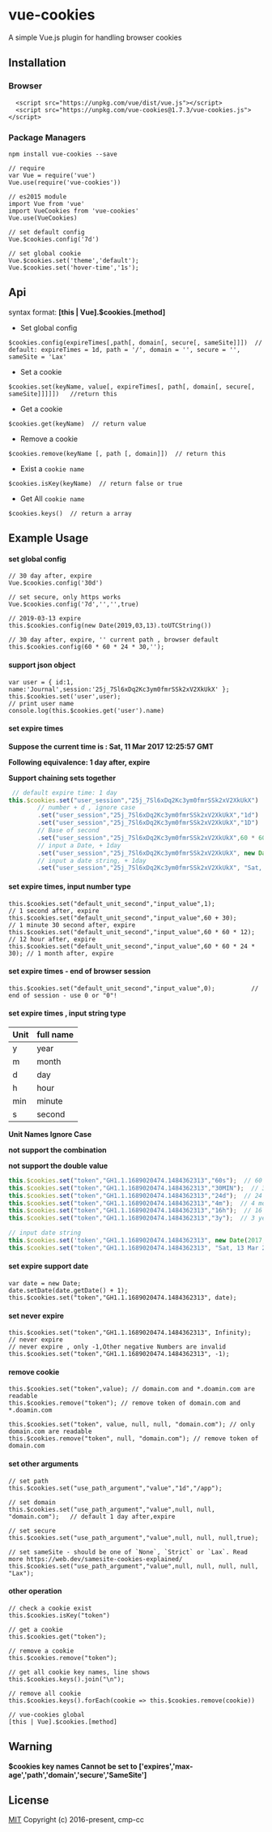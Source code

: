 # vue-cookies

A simple Vue.js plugin for handling browser cookies

## Installation

### Browser
```
  <script src="https://unpkg.com/vue/dist/vue.js"></script>
  <script src="https://unpkg.com/vue-cookies@1.7.3/vue-cookies.js"></script>
```
### Package Managers
```
npm install vue-cookies --save

// require
var Vue = require('vue')
Vue.use(require('vue-cookies'))

// es2015 module
import Vue from 'vue'
import VueCookies from 'vue-cookies'
Vue.use(VueCookies)

// set default config
Vue.$cookies.config('7d')

// set global cookie
Vue.$cookies.set('theme','default');
Vue.$cookies.set('hover-time','1s');
```

## Api

syntax format: **[this | Vue].$cookies.[method]**

* Set global config
```
$cookies.config(expireTimes[,path[, domain[, secure[, sameSite]]])  // default: expireTimes = 1d, path = '/', domain = '', secure = '', sameSite = 'Lax'
```

* Set a cookie
```
$cookies.set(keyName, value[, expireTimes[, path[, domain[, secure[, sameSite]]]]])   //return this
```
* Get a cookie
```
$cookies.get(keyName)  // return value                             
```
* Remove a cookie
```
$cookies.remove(keyName [, path [, domain]])  // return this
```
* Exist a `cookie name`
```
$cookies.isKey(keyName)  // return false or true
```
* Get All `cookie name`
```
$cookies.keys()  // return a array
```

## Example Usage

#### set global config
```
// 30 day after, expire
Vue.$cookies.config('30d')

// set secure, only https works
Vue.$cookies.config('7d','','',true)

// 2019-03-13 expire
this.$cookies.config(new Date(2019,03,13).toUTCString())

// 30 day after, expire, '' current path , browser default
this.$cookies.config(60 * 60 * 24 * 30,'');

```

#### support json object
```
var user = { id:1, name:'Journal',session:'25j_7Sl6xDq2Kc3ym0fmrSSk2xV2XkUkX' };
this.$cookies.set('user',user);
// print user name
console.log(this.$cookies.get('user').name)
```

#### set expire times
**Suppose the current time is : Sat, 11 Mar 2017 12:25:57 GMT**

**Following equivalence: 1 day after, expire**

**Support chaining sets together**
``` javascript
 // default expire time: 1 day
this.$cookies.set("user_session","25j_7Sl6xDq2Kc3ym0fmrSSk2xV2XkUkX")
        // number + d , ignore case
        .set("user_session","25j_7Sl6xDq2Kc3ym0fmrSSk2xV2XkUkX","1d")
        .set("user_session","25j_7Sl6xDq2Kc3ym0fmrSSk2xV2XkUkX","1D")
        // Base of second
        .set("user_session","25j_7Sl6xDq2Kc3ym0fmrSSk2xV2XkUkX",60 * 60 * 24)
        // input a Date, + 1day
        .set("user_session","25j_7Sl6xDq2Kc3ym0fmrSSk2xV2XkUkX", new Date(2017, 03, 12))
        // input a date string, + 1day
        .set("user_session","25j_7Sl6xDq2Kc3ym0fmrSSk2xV2XkUkX", "Sat, 13 Mar 2017 12:25:57 GMT")
```
#### set expire times, input number type

```
this.$cookies.set("default_unit_second","input_value",1);            // 1 second after, expire
this.$cookies.set("default_unit_second","input_value",60 + 30);      // 1 minute 30 second after, expire
this.$cookies.set("default_unit_second","input_value",60 * 60 * 12); // 12 hour after, expire
this.$cookies.set("default_unit_second","input_value",60 * 60 * 24 * 30); // 1 month after, expire
```

#### set expire times - end of browser session

```
this.$cookies.set("default_unit_second","input_value",0);          // end of session - use 0 or "0"!
```


#### set expire times , input string type

| Unit   | full name |
| ----------- | ----------- |
| y           |  year       |
| m           |  month      |
| d           |  day        |
| h           |  hour       |
| min         |  minute     |
| s           |  second     |

**Unit Names Ignore Case**

**not support the combination**

**not support the double value**

```javascript
this.$cookies.set("token","GH1.1.1689020474.1484362313","60s");  // 60 second after, expire
this.$cookies.set("token","GH1.1.1689020474.1484362313","30MIN");  // 30 minute after, expire, ignore case
this.$cookies.set("token","GH1.1.1689020474.1484362313","24d");  // 24 day after, expire
this.$cookies.set("token","GH1.1.1689020474.1484362313","4m");  // 4 month after, expire
this.$cookies.set("token","GH1.1.1689020474.1484362313","16h");  // 16 hour after, expire
this.$cookies.set("token","GH1.1.1689020474.1484362313","3y");  // 3 year after, expire

// input date string 
this.$cookies.set('token',"GH1.1.1689020474.1484362313", new Date(2017,3,13).toUTCString());
this.$cookies.set("token","GH1.1.1689020474.1484362313", "Sat, 13 Mar 2017 12:25:57 GMT ");
```

#### set expire support date
```
var date = new Date;
date.setDate(date.getDate() + 1);
this.$cookies.set("token","GH1.1.1689020474.1484362313", date);
```

#### set never expire
```
this.$cookies.set("token","GH1.1.1689020474.1484362313", Infinity);  // never expire
// never expire , only -1,Other negative Numbers are invalid
this.$cookies.set("token","GH1.1.1689020474.1484362313", -1); 
```

#### remove cookie
```
this.$cookies.set("token",value); // domain.com and *.doamin.com are readable
this.$cookies.remove("token"); // remove token of domain.com and *.doamin.com 

this.$cookies.set("token", value, null, null, "domain.com"); // only domain.com are readable
this.$cookies.remove("token", null, "domain.com"); // remove token of domain.com 
```

#### set other arguments
```
// set path
this.$cookies.set("use_path_argument","value","1d","/app");  

// set domain
this.$cookies.set("use_path_argument","value",null, null, "domain.com");   // default 1 day after,expire

// set secure
this.$cookies.set("use_path_argument","value",null, null, null,true);

// set sameSite - should be one of `None`, `Strict` or `Lax`. Read more https://web.dev/samesite-cookies-explained/
this.$cookies.set("use_path_argument","value",null, null, null, null, "Lax");
```

#### other operation
```
// check a cookie exist
this.$cookies.isKey("token")

// get a cookie
this.$cookies.get("token");

// remove a cookie
this.$cookies.remove("token");

// get all cookie key names, line shows
this.$cookies.keys().join("\n"); 

// remove all cookie
this.$cookies.keys().forEach(cookie => this.$cookies.remove(cookie))

// vue-cookies global
[this | Vue].$cookies.[method] 

```


## Warning

**$cookies key names Cannot be set to ['expires','max-age','path','domain','secure','SameSite']**


## License

[MIT](http://opensource.org/licenses/MIT)
Copyright (c) 2016-present, cmp-cc
